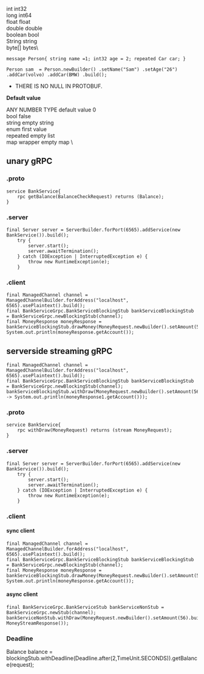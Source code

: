 

int int32 \
long int64 \
float float \
double double \
boolean bool \
String string \
byte[] bytes\


`message Person{
    string name =1;
    int32 age = 2;
    repeated Car car;
}`   


`Person sam  = Person.newBuilder()
                .setName("Sam")
                .setAge("26")
                .addCar(volvo)
                .addCar(BMW)
                .build();`


* THERE IS NO NULL IN PROTOBUF.

**Default value** 

ANY NUMBER TYPE default value 0\
bool false \
string empty  string \
enum first value \
repeated empty list \
map wrapper empty map \



## unary gRPC 

### .proto
    service BankService{
        rpc getBalance(BalanceCheckRequest) returns (Balance);
    }
### .server
    final Server server = ServerBuilder.forPort(6565).addService(new BankService()).build();
        try {
            server.start();
            server.awaitTermination();
        } catch (IOException | InterruptedException e) {
            throw new RuntimeException(e);
        }

### .client
    final ManagedChannel channel = ManagedChannelBuilder.forAddress("localhost", 6565).usePlaintext().build();
    final BankServiceGrpc.BankServiceBlockingStub bankServiceBlockingStub = BankServiceGrpc.newBlockingStub(channel);
    final MoneyResponse moneyResponse = bankServiceBlockingStub.drawMoney(MoneyRequest.newBuilder().setAmount(566).build());
    System.out.println(moneyResponse.getAccount());

## serverside streaming gRPC
    final ManagedChannel channel = ManagedChannelBuilder.forAddress("localhost", 6565).usePlaintext().build();
    final BankServiceGrpc.BankServiceBlockingStub bankServiceBlockingStub = BankServiceGrpc.newBlockingStub(channel);
    bankServiceBlockingStub.withDraw(MoneyRequest.newBuilder().setAmount(56).build()).forEachRemaining(moneyResponse1 -> System.out.println(moneyResponse1.getAccount()));

### .proto
    service BankService{
        rpc withDraw(MoneyRequest) returns (stream MoneyRequest);
    }
### .server
    final Server server = ServerBuilder.forPort(6565).addService(new BankService()).build();
        try {
            server.start();
            server.awaitTermination();
        } catch (IOException | InterruptedException e) {
            throw new RuntimeException(e);
        }

### .client
#### sync client
    final ManagedChannel channel = ManagedChannelBuilder.forAddress("localhost", 6565).usePlaintext().build();
    final BankServiceGrpc.BankServiceBlockingStub bankServiceBlockingStub = BankServiceGrpc.newBlockingStub(channel);
    final MoneyResponse moneyResponse = bankServiceBlockingStub.drawMoney(MoneyRequest.newBuilder().setAmount(566).build());
    System.out.println(moneyResponse.getAccount());

#### async client

    final BankServiceGrpc.BankServiceStub bankServiceNonStub = BankServiceGrpc.newStub(channel);
    bankServiceNonStub.withDraw(MoneyRequest.newBuilder().setAmount(56).build(),new MoneyStreamResponse());

### Deadline
Balance balance = blockingStub.withDeadline(Deadline.after(2,TımeUnit.SECONDS)).getBalance(request);
